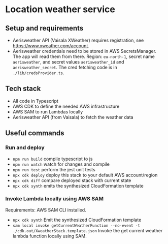 # Location weather service

## Setup and requirements
- Aerisweather API (Vaisala XWeather) requires registration, see https://www.xweather.com/account.
- Aerisweather credentials need to be stored in AWS SecretsManager. The app will read them from there. Region: `eu-north-1`, secret name `aerisweather`, and secret values `aerisweather_id` and `aerisweather_secret`. The cred fetching code is in `./lib/credsProvider.ts`.

## Tech stack
- All code in Typescript
- AWS CDK to define the needed AWS infrastructure
- AWS SAM to run Lambdas locally
- Aerisweather API (from Vaisala) to fetch the weather data

## Useful commands
### Run and deploy
* `npm run build`   compile typescript to js
* `npm run watch`   watch for changes and compile
* `npm run test`    perform the jest unit tests
* `npx cdk deploy`  deploy this stack to your default AWS account/region
* `npx cdk diff`    compare deployed stack with current state
* `npx cdk synth`   emits the synthesized CloudFormation template

### Invoke Lambda locally using AWS SAM
Requirements: AWS SAM CLI installed.

* `npx cdk synth`   Emit the synthesized CloudFormation template
* `sam local invoke getCurrentWeatherFunction --no-event -t ./cdk.out/XweatherStack.template.json`  Invoke the get current weather lambda function locally using SAM.
